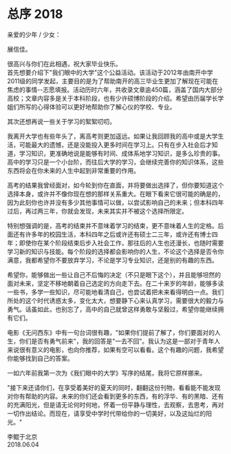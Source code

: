 # 总序 2018

亲爱的少年 / 少女：

  展信佳。

很高兴与你们在此相遇，祝大家毕业快乐。  
首先想要介绍下"我们眼中的大学"这个公益活动。该活动于2012年由南开中学2011级的同学发起，主要目的是为了帮助南开的高三毕业生更加了解现在可能在焦虑的事情--志愿填报。活动历时六年，共收录文章逾450篇，涵盖了国内大部分高校；文章内容多是关于本科阶段，也有少许硕博阶段的介绍。希望由历届学长学姐们所写的心得体验可以更好地帮助你了解心仪的学校、专业。  

其次还想再说一些关于学习的絮絮叨叨。  

我离开大学也有些年头了，离高考则更加遥远。如果让我回顾我的高中或是大学生活，可能最大的遗憾，还是没能投入更多时间在学习上。只有在步入社会后才知道，学习知识，更准确地说是能够有时间、成体系地学习知识，是多么珍贵的事。高中的学习只是一个小台阶，而往后大学的学习，会继续完善你的知识体系，这些东西将会在你未来的人生中起到非常重要的作用。  

高考的结果我曾经面对，如今轮到你在直面，并将要做出选择了，但你要知道这个选择本身，或许并不像你现在想的那样关系重大。在眼下看来它很可能的确是的，因为此刻你也许并没有多少其他事情可以做，以尝试影响自己的未来；但本科四年过后，再过两三年，你就会发现，未来其实并不被这个选择所限定。  

特别想强调的是，高考的结束并不意味着学习的结束，更不意味着人生的定格。后面还有许多年的校园生活，本科四年之后或许还有硕士二三年，或许还有博士四年；即使你在某个阶段结束后步入社会工作，那往后的人生也还漫长，也随时需要学习新的知识与技能。每个阶段的选择都会影响你的人生，不论这个选择是否令你满意，我都希望你不要放弃学习，不论是学习专业知识，还是别的有趣的东西。  

希望你，能够做出一些让自己不后悔的决定（不只是眼下这个），并且能够坦然的面对未来，坚定不移地朝着自己选定的方向走下去。在二十来岁的年龄，能够多读一些书，多学一些知识，尽可能地看清自己，也尝试着把未来看得明白一点。我们所处的这个时代诱惑太多，变化太大，想要静下心来认真学习，需要很大的毅力与勇气。话虽如此，也别忘了，高中的自己就曾这样勇敢与坚毅过，希望你能继续拥有它们。

电影《无问西东》中有一句台词很有趣，"如果你们提前了解了，你们要面对的人生，你们是否有勇气前来"，我的回答是"一去不回"。我认为这是一部对于青年人来说很有意义的电影，也向你推荐，如果有空可以看看。这个有趣的问题，我希望你能够找到自己的答案。  

一如六年前我第一次为《我们眼中的大学》写序的结尾，我将它原样挪来。  

"接下来还请你们，在享受着美好的夏天的同时，翻翻这份刊物，看看能不能发现对你有帮助的内容。未来的你们还会看到更多的东西，有的浮华、有的黑暗、还有的充满阳光，但是请无论何时何地，怀着一份平静与理性，去观察，去思考，再对一切作出结论。而现在，请享受中学时代带给你的一切美好，以及这灿烂的阳光。"  


李鲲于北京  
2018.06.04



 
 